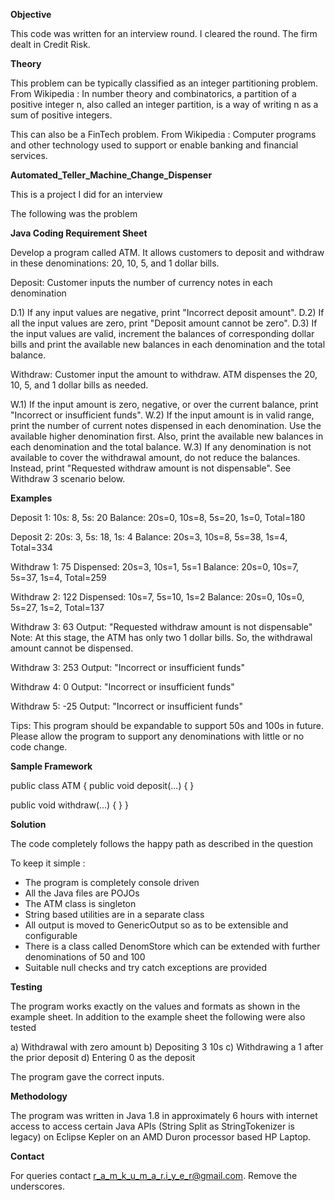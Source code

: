 **Objective**

This code was written for an interview round. I cleared the round. The firm dealt in Credit Risk.


**Theory**

This problem can be typically classified as an integer partitioning problem. From Wikipedia : In number theory and combinatorics, a partition of a positive integer n, also called an integer partition, is a way of writing n as a sum of positive integers.

This can also be a FinTech problem. From Wikipedia : Computer programs and other technology used to support or enable banking and financial services.



**Automated_Teller_Machine_Change_Dispenser**

This is a project  I did for an  interview

The following was the problem

**Java Coding Requirement Sheet**

Develop a program called ATM. It allows customers to deposit and withdraw in these denominations: 20, 10, 5, and 1 dollar bills.

Deposit: Customer inputs the number of currency notes in each denomination

D.1) If any input values are negative, print "Incorrect deposit amount".
D.2) If all the input values are zero, print "Deposit amount cannot be zero".
D.3) If the input values are valid, increment the balances of corresponding dollar bills and print the available new balances in each denomination and the total balance.

Withdraw: Customer input the amount to withdraw. ATM dispenses the 20, 10, 5, and 1 dollar bills as needed. 

W.1) If the input amount is zero, negative, or over the current balance, print "Incorrect or insufficient funds".
W.2) If the input amount is in valid range, print the number of current notes dispensed in each denomination. Use the available higher denomination first. Also, print the available new balances in each denomination and the total balance.
W.3) If any denomination is not available to cover the withdrawal amount, do not reduce the balances. Instead, print "Requested withdraw amount is not dispensable". See Withdraw 3 scenario below.


**Examples**

Deposit 1: 10s: 8, 5s: 20
Balance: 20s=0, 10s=8, 5s=20, 1s=0, Total=180

Deposit 2: 20s: 3, 5s: 18, 1s: 4
Balance: 20s=3, 10s=8, 5s=38, 1s=4, Total=334

Withdraw 1: 75
Dispensed: 20s=3, 10s=1, 5s=1
Balance: 20s=0, 10s=7, 5s=37, 1s=4, Total=259

Withdraw 2: 122
Dispensed: 10s=7, 5s=10, 1s=2
Balance: 20s=0, 10s=0, 5s=27, 1s=2, Total=137

Withdraw 3: 63
Output: "Requested withdraw amount is not dispensable"
Note: At this stage, the ATM has only two 1 dollar bills. So, the withdrawal amount cannot be dispensed.

Withdraw 3: 253
Output: "Incorrect or insufficient funds"

Withdraw 4: 0
Output: "Incorrect or insufficient funds"

Withdraw 5: -25
Output: "Incorrect or insufficient funds"


Tips: This program should be expandable to support 50s and 100s in future. Please allow the program to support any denominations with little or no code change.

**Sample Framework**

public class ATM {
   public void deposit(...) {
   }

   public void withdraw(...) {
   }
}



**Solution**

The code completely follows the happy path as described in the question

To keep it simple : 

* The program is completely console driven
* All the Java files are POJOs
* The ATM class is singleton
* String based utilities are in a separate class
* All output is moved to GenericOutput so as to be extensible and configurable
* There is a class called DenomStore which can be extended with further denominations of 50 and 100
* Suitable null checks and try catch exceptions are provided

**Testing** 

The program works exactly on the values and formats as shown in the example sheet.  In addition to the example sheet the following were also tested

a) Withdrawal with zero amount
b) Depositing 3 10s
c) Withdrawing  a 1 after the prior deposit
d) Entering 0 as the deposit

The program gave the correct inputs.

**Methodology**

The program was written in Java 1.8 in approximately 6 hours with internet access to access certain Java APIs (String Split as StringTokenizer is legacy) on Eclipse Kepler on an AMD Duron processor based HP Laptop.

**Contact**

For queries contact r_a_m_k_u_m_a_r.i_y_e_r@gmail.com. Remove the underscores.
